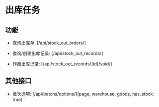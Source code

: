 # 出库任务


## 功能

- 查询出库单:
[/api/stock_out_orders/]

- 查询/创建出库记录:
[/api/stock_out_records/]

- 作废出库记录:
[/api/stock_out_records/{id}/void/]


## 其他接口

- 批次选项:
[/api/batchs/options/]{page, warehouse, goods, has_stock: true}
